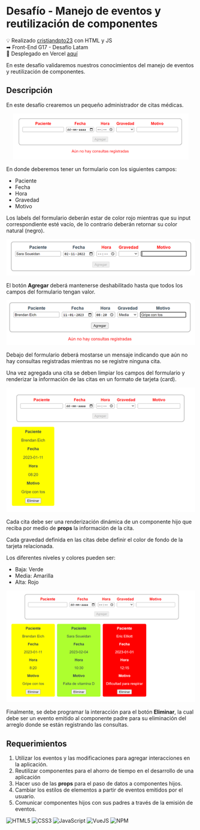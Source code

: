 # Desafío - Manejo de eventos y reutilización de componentes

💡 Realizado [cristiandpto23](https://github.com/cristiandpto23) con HTML y JS<br>
➡ Front-End G17 - Desafío Latam<br>
🔗 Desplegado en Vercel [aquí]()<br>

En este desafío validaremos nuestros conocimientos del manejo de eventos y reutilización de componentes.

## Descripción

En este desafío crearemos un pequeño administrador de citas médicas.

<div align="center"><img src="./src/assets/img/image.png"></div>

En donde deberemos tener un formulario con los siguientes campos:

-   Paciente
-   Fecha
-   Hora
-   Gravedad
-   Motivo

Los labels del formulario deberán estar de color rojo mientras que su input correspondiente esté vacío, de lo contrario deberán retornar su color natural (negro).

<div align="center"><img src="./src/assets/img/image-1.png"></div>

El botón **Agregar** deberá mantenerse deshabilitado hasta que todos los campos del formulario tengan valor.

<div align="center"><img src="./src/assets/img/image-2.png"></div>

Debajo del formulario deberá mostarse un mensaje indicando que aún no hay consultas registradas mientras no se registre ninguna cita.

Una vez agregada una cita se deben limpiar los campos del formulario y renderizar la información de las citas en un formato de tarjeta (card).

<div align="center"><img src="./src/assets/img/image-3.png"></div>

Cada cita debe ser una renderización dinámica de un componente hijo que reciba por medio de **props** la información de la cita.

Cada gravedad definida en las citas debe definir el color de fondo de la tarjeta relacionada.

Los diferentes niveles y colores pueden ser:

-   Baja: Verde
-   Media: Amarilla
-   Alta: Rojo

<div align="center"><img src="./src/assets/img/image-4.png"></div>

Finalmente, se debe programar la interacción para el botón **Eliminar**, la cual debe ser un evento emitido al componente padre para su eliminación del arreglo donde se están registrando las consultas.

## Requerimientos

1. Utilizar los eventos y las modificaciones para agregar interacciones en la aplicación.
2. Reutilizar componentes para el ahorro de tiempo en el desarrollo de una aplicación
3. Hacer uso de las **props** para el paso de datos a componentes hijos.
4. Cambiar los estilos de elementos a partir de eventos emitidos por el usuario.
5. Comunicar componentes hijos con sus padres a través de la emisión de eventos.

![HTML5](https://img.shields.io/badge/HTML5-E34F26?style=for-the-badge&logo=html5&logoColor=white) ![CSS3](https://img.shields.io/badge/CSS3-1572B6?style=for-the-badge&logo=css3&logoColor=white) ![JavaScript](https://img.shields.io/badge/JavaScript-323330?style=for-the-badge&logo=javascript&logoColor=F7DF1E) ![VueJS](https://img.shields.io/badge/Vue%20js-35495E?style=for-the-badge&logo=vuedotjs&logoColor=4FC08D) ![NPM](https://img.shields.io/badge/npm-CB3837?style=for-the-badge&logo=npm&logoColor=white)
